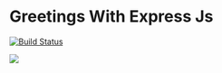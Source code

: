 # Greetings With Express Js

[![Build Status](https://travis-ci.org/sbuDiction/Greetings-with-Express.svg?branch=master)](https://travis-ci.com/sbuDiction/Greetings-with-Express)

[![](https://data.jsdelivr.com/v1/package/npm/semantic-ui/badge)](https://www.jsdelivr.com/package/npm/semantic-ui)
